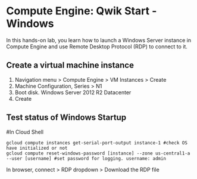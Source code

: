 # Compute Engine: Qwik Start - Windows

In this hands-on lab, you learn how to launch a Windows Server instance in Compute Engine and use Remote Desktop Protocol (RDP) to connect to it.

## Create a virtual machine instance

1. Navigation menu > Compute Engine > VM Instances > Create
1. Machine Configuration, Series > N1
1. Boot disk. Windows Server 2012 R2 Datacenter
1. Create

## Test status of Windows Startup

#In Cloud Shell

```console
gcloud compute instances get-serial-port-output instance-1 #check OS have initialized or not
gcloud compute reset-windows-password [instance] --zone us-central1-a --user [username] #set password for logging. username: admin
```

In browser, connect > RDP dropdown > Download the RDP file

